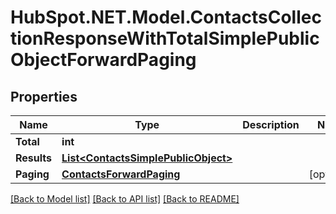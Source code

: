 # HubSpot.NET.Model.ContactsCollectionResponseWithTotalSimplePublicObjectForwardPaging

## Properties

Name | Type | Description | Notes
------------ | ------------- | ------------- | -------------
**Total** | **int** |  | 
**Results** | [**List&lt;ContactsSimplePublicObject&gt;**](ContactsSimplePublicObject.md) |  | 
**Paging** | [**ContactsForwardPaging**](ContactsForwardPaging.md) |  | [optional] 

[[Back to Model list]](../README.md#documentation-for-models) [[Back to API list]](../README.md#documentation-for-api-endpoints) [[Back to README]](../README.md)

